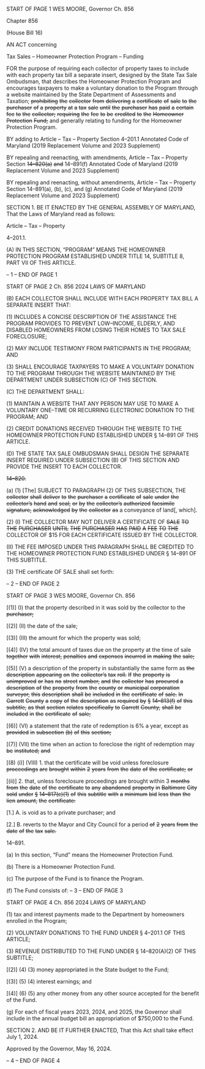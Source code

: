 START OF PAGE 1
WES MOORE, Governor Ch. 856

Chapter 856

(House Bill 16)

AN ACT concerning

Tax Sales – Homeowner Protection Program – Funding

FOR the purpose of requiring each collector of property taxes to include with each property
tax bill a separate insert, designed by the State Tax Sale Ombudsman, that describes
the Homeowner Protection Program and encourages taxpayers to make a voluntary
donation to the Program through a website maintained by the State Department of
Assessments and Taxation; ~~prohibiting~~ ~~the~~ ~~collector~~ ~~from~~ ~~delivering~~ ~~a~~ ~~certificate~~ ~~of~~
~~sale~~ ~~to~~ ~~the~~ ~~purchaser~~ ~~of~~ ~~a~~ ~~property~~ ~~at~~ ~~a~~ ~~tax~~ ~~sale~~ ~~until~~ ~~the~~ ~~purchaser~~ ~~has~~ ~~paid~~ ~~a~~ ~~certain~~
~~fee~~ ~~to~~ ~~the~~ ~~collector;~~ ~~requiring~~ ~~the~~ ~~fee~~ ~~to~~ ~~be~~ ~~credited~~ ~~to~~ ~~the~~ ~~Homeowner~~ ~~Protection~~
~~Fund;~~ and generally relating to funding for the Homeowner Protection Program.

BY adding to
Article – Tax – Property
Section 4–201.1
Annotated Code of Maryland
(2019 Replacement Volume and 2023 Supplement)

BY repealing and reenacting, with amendments,
Article – Tax – Property
Section ~~14–820(a)~~ ~~and~~ 14–891(f)
Annotated Code of Maryland
(2019 Replacement Volume and 2023 Supplement)

BY repealing and reenacting, without amendments,
Article – Tax – Property
Section 14–891(a), (b), (c), and (g)
Annotated Code of Maryland
(2019 Replacement Volume and 2023 Supplement)

SECTION 1. BE IT ENACTED BY THE GENERAL ASSEMBLY OF MARYLAND,
That the Laws of Maryland read as follows:

Article – Tax – Property

4–201.1.

(A) IN THIS SECTION, “PROGRAM” MEANS THE HOMEOWNER PROTECTION
PROGRAM ESTABLISHED UNDER TITLE 14, SUBTITLE 8, PART VII OF THIS ARTICLE.

– 1 –
END OF PAGE 1

START OF PAGE 2
Ch. 856 2024 LAWS OF MARYLAND

(B) EACH COLLECTOR SHALL INCLUDE WITH EACH PROPERTY TAX BILL A
SEPARATE INSERT THAT:

(1) INCLUDES A CONCISE DESCRIPTION OF THE ASSISTANCE THE
PROGRAM PROVIDES TO PREVENT LOW–INCOME, ELDERLY, AND DISABLED
HOMEOWNERS FROM LOSING THEIR HOMES TO TAX SALE FORECLOSURE;

(2) MAY INCLUDE TESTIMONY FROM PARTICIPANTS IN THE
PROGRAM; AND

(3) SHALL ENCOURAGE TAXPAYERS TO MAKE A VOLUNTARY
DONATION TO THE PROGRAM THROUGH THE WEBSITE MAINTAINED BY THE
DEPARTMENT UNDER SUBSECTION (C) OF THIS SECTION.

(C) THE DEPARTMENT SHALL:

(1) MAINTAIN A WEBSITE THAT ANY PERSON MAY USE TO MAKE A
VOLUNTARY ONE–TIME OR RECURRING ELECTRONIC DONATION TO THE PROGRAM;
AND

(2) CREDIT DONATIONS RECEIVED THROUGH THE WEBSITE TO THE
HOMEOWNER PROTECTION FUND ESTABLISHED UNDER § 14–891 OF THIS ARTICLE.

(D) THE STATE TAX SALE OMBUDSMAN SHALL DESIGN THE SEPARATE
INSERT REQUIRED UNDER SUBSECTION (B) OF THIS SECTION AND PROVIDE THE
INSERT TO EACH COLLECTOR.

~~14–820.~~

(a) (1) [The] SUBJECT TO PARAGRAPH (2) OF THIS SUBSECTION, THE
~~collector~~ ~~shall~~ ~~deliver~~ ~~to~~ ~~the~~ ~~purchaser~~ ~~a~~ ~~certificate~~ ~~of~~ ~~sale~~ ~~under~~ ~~the~~ ~~collector’s~~ ~~hand~~ ~~and~~
~~seal,~~ ~~or~~ ~~by~~ ~~the~~ ~~collector’s~~ ~~authorized~~ ~~facsimile~~ ~~signature,~~ ~~acknowledged~~ ~~by~~ ~~the~~ ~~collector~~ ~~as~~
a conveyance of land[, which].

(2) (I) THE COLLECTOR MAY NOT DELIVER A CERTIFICATE OF
~~SALE~~ ~~TO~~ ~~THE~~ ~~PURCHASER~~ ~~UNTIL~~ ~~THE~~ ~~PURCHASER~~ ~~HAS~~ ~~PAID~~ ~~A~~ ~~FEE~~ ~~TO~~ ~~THE~~
COLLECTOR OF $15 FOR EACH CERTIFICATE ISSUED BY THE COLLECTOR.

(II) THE FEE IMPOSED UNDER THIS PARAGRAPH SHALL BE
CREDITED TO THE HOMEOWNER PROTECTION FUND ESTABLISHED UNDER § 14–891
OF THIS SUBTITLE.

(3) THE certificate OF SALE shall set forth:

– 2 –
END OF PAGE 2

START OF PAGE 3
WES MOORE, Governor Ch. 856

[(1)] (I) that the property described in it was sold by the collector to the
~~purchaser;~~

[(2)] (II) the date of the sale;

[(3)] (III) the amount for which the property was sold;

[(4)] (IV) the total amount of taxes due on the property at the time of sale
~~together~~ ~~with~~ ~~interest,~~ ~~penalties~~ ~~and~~ ~~expenses~~ ~~incurred~~ ~~in~~ ~~making~~ ~~the~~ ~~sale;~~

[(5)] (V) a description of the property in substantially the same form as
~~the~~ ~~description~~ ~~appearing~~ ~~on~~ ~~the~~ ~~collector’s~~ ~~tax~~ ~~roll.~~ ~~If~~ ~~the~~ ~~property~~ ~~is~~ ~~unimproved~~ ~~or~~ ~~has~~ ~~no~~
~~street~~ ~~number,~~ ~~and~~ ~~the~~ ~~collector~~ ~~has~~ ~~procured~~ ~~a~~ ~~description~~ ~~of~~ ~~the~~ ~~property~~ ~~from~~ ~~the~~ ~~county~~
~~or~~ ~~municipal~~ ~~corporation~~ ~~surveyor,~~ ~~this~~ ~~description~~ ~~shall~~ ~~be~~ ~~included~~ ~~in~~ ~~the~~ ~~certificate~~ ~~of~~
~~sale.~~ ~~In~~ ~~Garrett~~ ~~County~~ ~~a~~ ~~copy~~ ~~of~~ ~~the~~ ~~description~~ ~~as~~ ~~required~~ ~~by~~ ~~§~~ ~~14–813(f)~~ ~~of~~ ~~this~~ ~~subtitle,~~
~~as~~ ~~that~~ ~~section~~ ~~relates~~ ~~specifically~~ ~~to~~ ~~Garrett~~ ~~County,~~ ~~shall~~ ~~be~~ ~~included~~ ~~in~~ ~~the~~ ~~certificate~~ ~~of~~
~~sale;~~

[(6)] (VI) a statement that the rate of redemption is 6% a year, except as
~~provided~~ ~~in~~ ~~subsection~~ ~~(b)~~ ~~of~~ ~~this~~ ~~section;~~

[(7)] (VII) the time when an action to foreclose the right of redemption may
~~be~~ ~~instituted;~~ ~~and~~

[(8) (i)] (VIII) 1. that the certificate will be void unless foreclosure
~~proceedings~~ ~~are~~ ~~brought~~ ~~within~~ ~~2~~ ~~years~~ ~~from~~ ~~the~~ ~~date~~ ~~of~~ ~~the~~ ~~certificate;~~ ~~or~~

[(ii)] 2. that, unless foreclosure proceedings are brought within 3
~~months~~ ~~from~~ ~~the~~ ~~date~~ ~~of~~ ~~the~~ ~~certificate~~ ~~to~~ ~~any~~ ~~abandoned~~ ~~property~~ ~~in~~ ~~Baltimore~~ ~~City~~ ~~sold~~
~~under~~ ~~§~~ ~~14–817(c)(1)~~ ~~of~~ ~~this~~ ~~subtitle~~ ~~with~~ ~~a~~ ~~minimum~~ ~~bid~~ ~~less~~ ~~than~~ ~~the~~ ~~lien~~ ~~amount,~~ ~~the~~
~~certificate:~~

[1.] A. is void as to a private purchaser; and

[2.] B. reverts to the Mayor and City Council for a period
~~of~~ ~~2~~ ~~years~~ ~~from~~ ~~the~~ ~~date~~ ~~of~~ ~~the~~ ~~tax~~ ~~sale.~~

14–891.

(a) In this section, “Fund” means the Homeowner Protection Fund.

(b) There is a Homeowner Protection Fund.

(c) The purpose of the Fund is to finance the Program.

(f) The Fund consists of:
– 3 –
END OF PAGE 3

START OF PAGE 4
Ch. 856 2024 LAWS OF MARYLAND

(1) tax and interest payments made to the Department by homeowners
enrolled in the Program;

(2) VOLUNTARY DONATIONS TO THE FUND UNDER § 4–201.1 OF THIS
ARTICLE;

(3) REVENUE DISTRIBUTED TO THE FUND UNDER § 14–820(A)(2) OF
THIS SUBTITLE;

[(2)] (4) (3) money appropriated in the State budget to the Fund;

[(3)] (5) (4) interest earnings; and

[(4)] (6) (5) any other money from any other source accepted for the benefit
of the Fund.

(g) For each of fiscal years 2023, 2024, and 2025, the Governor shall include in
the annual budget bill an appropriation of $750,000 to the Fund.

SECTION 2. AND BE IT FURTHER ENACTED, That this Act shall take effect July
1, 2024.

Approved by the Governor, May 16, 2024.

– 4 –
END OF PAGE 4